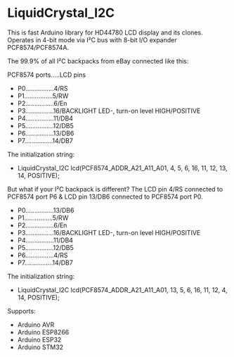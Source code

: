# LiquidCrystal_I2C

This is fast Arduino library for HD44780 LCD display and its clones. Operates in 4-bit mode via I²C bus with 8-bit I/O expander PCF8574/PCF8574A.

The 99.9% of all I²C backpacks from eBay connected like this:

PCF8574 ports.....LCD pins
- P0................4/RS
- P1................5/RW
- P2................6/En
- P3................16/BACKLIGHT LED-, turn-on level HIGH/POSITIVE
- P4................11/DB4
- P5................12/DB5
- P6................13/DB6
- P7................14/DB7

The initialization string:
- LiquidCrystal_I2C lcd(PCF8574_ADDR_A21_A11_A01, 4, 5, 6, 16, 11, 12, 13, 14, POSITIVE);

But what if your I²C backpack is different? The LCD pin 4/RS connected to PCF8574 port P6 & LCD pin 13/DB6 connected to PCF8574 port P0.
- P0................13/DB6
- P1................5/RW
- P2................6/En
- P3................16/BACKLIGHT LED-, turn-on level HIGH/POSITIVE
- P4................11/DB4
- P5................12/DB5
- P6................4/RS
- P7................14/DB7

The initialization string:
- LiquidCrystal_I2C lcd(PCF8574_ADDR_A21_A11_A01, 13, 5, 6, 16, 11, 12, 4, 14, POSITIVE);


Supports:

- Arduino AVR
- Arduino ESP8266
- Arduino ESP32
- Arduino STM32
